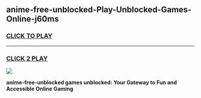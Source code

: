 
## anime-free-unblocked-Play-Unblocked-Games-Online-j60ms
<h3>
<a href="https://premium76.site?title=anime-free-unblocked&ref=25A">CLICK TO PLAY</a></h3>
<hr>

<h3>
<a href="https://premium76.site?title=anime-free-unblocked&ref=25A">CLICK 2 PLAY</a>
  
</h3>

<a href="https://premium76.site?title=anime-free-unblocked&ref=25A"><img src="https://clearcache.store/games.png"></a>


**anime-free-unblocked games unblocked: Your Gateway to Fun and Accessible Online Gaming**
